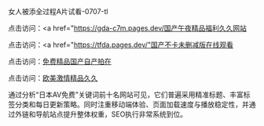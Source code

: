 
女人被添全过程A片试看-0707-tl


点击访问：<a href="https://gda-c7m.pages.dev/国产午夜精品福利久久网站</a>

点击访问：<a href="https://tfda.pages.dev/"国产不卡未删减版在线观看</a>

点击访问：<a href="https://cfad.pages.dev/">免费精品国产自产拍在</a>

点击访问：<a href="https://fdhf-454.pages.dev/">欧美激情精品久久</a>

通过分析“日本AV免费”关键词前十名网站可见，它们普遍采用精准标题、丰富标签分类和每日更新策略。同时注重移动端体验、页面加载速度与播放稳定性，并通过外链和导航站点提升整体权重，SEO执行非常系统到位。



<span style="display:none;">[Canonical link](）</span>
